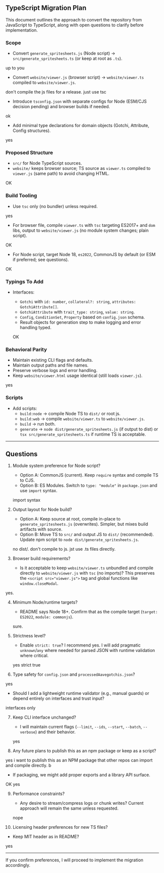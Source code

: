 ## TypeScript Migration Plan

This document outlines the approach to convert the repository from JavaScript to TypeScript, along with open questions to clarify before implementation.

### Scope

- Convert `generate_spritesheets.js` (Node script) → `src/generate_spritesheets.ts` (or keep at root as `.ts`).

up to you

- Convert `website/viewer.js` (browser script) → `website/viewer.ts` compiled to `website/viewer.js`.

don't compile the js files for a release. just use tsc

- Introduce `tsconfig.json` with separate configs for Node (ESM/CJS decision pending) and browser builds if needed.

ok

- Add minimal type declarations for domain objects (Gotchi, Attribute, Config structures).

yes

### Proposed Structure

- `src/` for Node TypeScript sources.
- `website/` keeps browser source; TS source as `viewer.ts` compiled to `viewer.js` (same path) to avoid changing HTML.

OK

### Build Tooling

- Use `tsc` only (no bundler) unless required.

yes

- For browser file, compile `viewer.ts` with `tsc` targeting ES2017+ and `dom` libs, output to `website/viewer.js` (no module system changes; plain script).

OK

- For Node script, target Node 18, `es2022`, CommonJS by default (or ESM if preferred; see questions).

OK

### Typings To Add

- Interfaces:

  - `Gotchi` with `id: number`, `collateral?: string`, `attributes: GotchiAttribute[]`.
  - `GotchiAttribute` with `trait_type: string`, `value: string`.
  - `Config`, `ConditionSet`, `Property` based on `config.json` schema.
  - Result objects for generation step to make logging and error handling typed.

  OK

### Behavioral Parity

- Maintain existing CLI flags and defaults.
- Maintain output paths and file names.
- Preserve verbose logs and error handling.
- Keep `website/viewer.html` usage identical (still loads `viewer.js`).

yes

### Scripts

- Add scripts:
  - `build:node` → compile Node TS to `dist/` or root js.
  - `build:web` → compile `website/viewer.ts` to `website/viewer.js`.
  - `build` → run both.
  - `generate` → `node dist/generate_spritesheets.js` (if output to dist) or `tsx src/generate_spritesheets.ts` if runtime TS is acceptable.

---

## Questions

1. Module system preference for Node script?

   - Option A: CommonJS (current). Keep `require` syntax and compile TS to CJS.
   - Option B: ES Modules. Switch to `type: "module"` in `package.json` and use `import` syntax.

   import syntax

2. Output layout for Node build?

   - Option A: Keep source at root, compile in-place to `generate_spritesheets.js` (overwrites). Simpler, but mixes build artifacts with source.
   - Option B: Move TS to `src/` and output JS to `dist/` (recommended). Update npm script to `node dist/generate_spritesheets.js`.

   no dist/. don't compile to js. jst use .ts files directly.

3. Browser build requirements?

   - Is it acceptable to keep `website/viewer.ts` unbundled and compile directly to `website/viewer.js` with `tsc` (no imports)? This preserves the `<script src="viewer.js">` tag and global functions like `window.closeModal`.

yes.

4. Minimum Node/runtime targets?

   - README says Node 18+. Confirm that as the compile target (`target: ES2022`, `module: commonjs`).

   sure.

5. Strictness level?

   - Enable `strict: true`? I recommend yes. I will add pragmatic `unknown`/`any` where needed for parsed JSON with runtime validation where critical.

   yes strict true

6. Type safety for `config.json` and `processedAavegotchis.json`?

yes

- Should I add a lightweight runtime validator (e.g., manual guards) or depend entirely on interfaces and trust input?

interfaces only

7. Keep CLI interface unchanged?

   - I will maintain current flags (`--limit`, `--ids`, `--start`, `--batch`, `--verbose`) and their behavior.

   yes

8. Any future plans to publish this as an npm package or keep as a script?

yes i want to publish this as an NPM package that other repos can import and compile directly. b

- If packaging, we might add proper exports and a library API surface.

OK yes

9. Performance constraints?

   - Any desire to stream/compress logs or chunk writes? Current approach will remain the same unless requested.

   nope

10. Licensing header preferences for new TS files?

- Keep MIT header as in README?

yes

---

If you confirm preferences, I will proceed to implement the migration accordingly.
